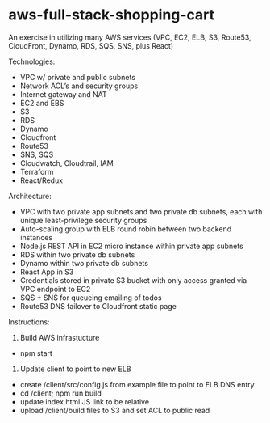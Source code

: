 # aws-full-stack-shopping-cart
An exercise in utilizing many AWS services (VPC, EC2, ELB, S3, Route53, CloudFront, Dynamo, RDS, SQS, SNS, plus React)

Technologies:

* VPC w/ private and public subnets
* Network ACL’s and security groups
* Internet gateway and NAT
* EC2 and EBS
* S3
* RDS
* Dynamo
* Cloudfront
* Route53
* SNS, SQS
* Cloudwatch, Cloudtrail, IAM
* Terraform
* React/Redux

Architecture:

* VPC with two private app subnets and two private db subnets, each with unique least-privilege security groups
* Auto-scaling group with ELB round robin between two backend instances
* Node.js REST API in EC2 micro instance within private app subnets
* RDS within two private db subnets
* Dynamo within two private db subnets
* React App in S3
* Credentials stored in private S3 bucket with only access granted via VPC endpoint to EC2
* SQS + SNS for queueing emailing of todos
* Route53 DNS failover to Cloudfront static page

Instructions:

1. Build AWS infrastucture
  * npm start
1. Update client to point to new ELB
  * create /client/src/config.js from example file  to point to ELB DNS entry
  * cd /client; npm run build
  * update index.html JS link to be relative
  * upload /client/build files to S3 and set ACL to public read

